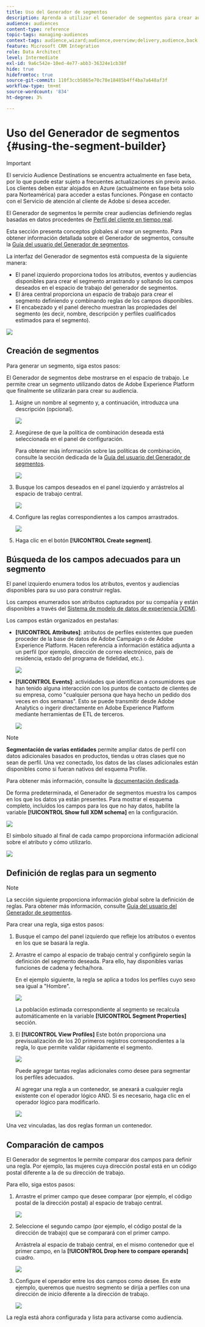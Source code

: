 ```yaml
---
title: Uso del Generador de segmentos
description: Aprenda a utilizar el Generador de segmentos para crear audiencias.
audience: audiences
content-type: reference
topic-tags: managing-audiences
context-tags: audience,wizard;audience,overview;delivery,audience,back
feature: Microsoft CRM Integration
role: Data Architect
level: Intermediate
exl-id: 9a6c542e-10ed-4e77-abb3-36324e1cb38f
hide: true
hidefromtoc: true
source-git-commit: 110f3ccb5865e70c78e18485b4ff4ba7a648af3f
workflow-type: tm+mt
source-wordcount: '834'
ht-degree: 3%

---
```


# Uso del Generador de segmentos {#using-the-segment-builder}

>[!IMPORTANT]
>
>El servicio Audience Destinations se encuentra actualmente en fase beta, por lo que puede estar sujeto a frecuentes actualizaciones sin previo aviso. Los clientes deben estar alojados en Azure (actualmente en fase beta solo para Norteamérica) para acceder a estas funciones. Póngase en contacto con el Servicio de atención al cliente de Adobe si desea acceder.

El Generador de segmentos le permite crear audiencias definiendo reglas basadas en datos procedentes de [Perfil del cliente en tiempo real](https://experienceleague.adobe.com/docs/experience-platform/profile/home.html).

Esta sección presenta conceptos globales al crear un segmento. Para obtener información detallada sobre el Generador de segmentos, consulte la [Guía del usuario del Generador de segmentos](https://experienceleague.adobe.com/docs/experience-platform/segmentation/ui/overview.html).

La interfaz del Generador de segmentos está compuesta de la siguiente manera:

* El panel izquierdo proporciona todos los atributos, eventos y audiencias disponibles para crear el segmento arrastrando y soltando los campos deseados en el espacio de trabajo del generador de segmentos.
* El área central proporciona un espacio de trabajo para crear el segmento definiendo y combinando reglas de los campos disponibles.
* El encabezado y el panel derecho muestran las propiedades del segmento (es decir, nombre, descripción y perfiles cualificados estimados para el segmento).

![](assets/aep_audiences_interface.png)

## Creación de segmentos

Para generar un segmento, siga estos pasos:

El Generador de segmentos debe mostrarse en el espacio de trabajo. Le permite crear un segmento utilizando datos de Adobe Experience Platform que finalmente se utilizarán para crear su audiencia.

1. Asigne un nombre al segmento y, a continuación, introduzca una descripción (opcional).

   ![](assets/aep_audiences_creation_edit_name.png)

1. Asegúrese de que la política de combinación deseada está seleccionada en el panel de configuración.

   Para obtener más información sobre las políticas de combinación, consulte la sección dedicada de la [Guía del usuario del Generador de segmentos](https://experienceleague.adobe.com/docs/experience-platform/segmentation/ui/overview.html).

   ![](assets/aep_audiences_mergepolicy.png)

1. Busque los campos deseados en el panel izquierdo y arrástrelos al espacio de trabajo central.

   ![](assets/aep_audiences_dragfield.png)

1. Configure las reglas correspondientes a los campos arrastrados.

   ![](assets/aep_audiences_configure_rules.png)

1. Haga clic en el botón **[!UICONTROL Create segment]**.

## Búsqueda de los campos adecuados para un segmento

El panel izquierdo enumera todos los atributos, eventos y audiencias disponibles para su uso para construir reglas.

Los campos enumerados son atributos capturados por su compañía y están disponibles a través del [Sistema de modelo de datos de experiencia (XDM)](https://experienceleague.adobe.com/docs/experience-platform/xdm/home.html).

Los campos están organizados en pestañas:

* **[!UICONTROL Attributes]**: atributos de perfiles existentes que pueden proceder de la base de datos de Adobe Campaign o de Adobe Experience Platform. Hacen referencia a información estática adjunta a un perfil (por ejemplo, dirección de correo electrónico, país de residencia, estado del programa de fidelidad, etc.).

  ![](assets/aep_audiences_attributestab.png)

* **[!UICONTROL Events]**: actividades que identifican a consumidores que han tenido alguna interacción con los puntos de contacto de clientes de su empresa, como &quot;cualquier persona que haya hecho un pedido dos veces en dos semanas&quot;. Esto se puede transmitir desde Adobe Analytics o ingerir directamente en Adobe Experience Platform mediante herramientas de ETL de terceros.

  ![](assets/aep_audiences_eventstab.png)

>[!NOTE]
>
>**Segmentación de varias entidades** permite ampliar datos de perfil con datos adicionales basados en productos, tiendas u otras clases que no sean de perfil. Una vez conectado, los datos de las clases adicionales están disponibles como si fueran nativos del esquema Profile.
>
>Para obtener más información, consulte la [documentación dedicada](https://experienceleague.adobe.com/docs/experience-platform/segmentation/multi-entity-segmentation.html).

De forma predeterminada, el Generador de segmentos muestra los campos en los que los datos ya están presentes. Para mostrar el esquema completo, incluidos los campos para los que no hay datos, habilite la variable **[!UICONTROL Show full XDM schema]** en la configuración.

![](assets/aep_audiences_populatedfields.png)

El símbolo situado al final de cada campo proporciona información adicional sobre el atributo y cómo utilizarlo.

![](assets/aep_audiences_isymbol.png)

## Definición de reglas para un segmento

>[!NOTE]
>
>La sección siguiente proporciona información global sobre la definición de reglas. Para obtener más información, consulte [Guía del usuario del Generador de segmentos](https://experienceleague.adobe.com/docs/experience-platform/segmentation/ui/overview.html).

Para crear una regla, siga estos pasos:

1. Busque el campo del panel izquierdo que refleje los atributos o eventos en los que se basará la regla.

1. Arrastre el campo al espacio de trabajo central y configúrelo según la definición del segmento deseada. Para ello, hay disponibles varias funciones de cadena y fecha/hora.

   En el ejemplo siguiente, la regla se aplica a todos los perfiles cuyo sexo sea igual a &quot;Hombre&quot;.

   ![](assets/aep_audiences_malegender.png)

   La población estimada correspondiente al segmento se recalcula automáticamente en la variable **[!UICONTROL Segment Properties]** sección.

1. El **[!UICONTROL View Profiles]** Este botón proporciona una previsualización de los 20 primeros registros correspondientes a la regla, lo que permite validar rápidamente el segmento.

   ![](assets/aep_audiences_samplepreview.png)

   Puede agregar tantas reglas adicionales como desee para segmentar los perfiles adecuados.

   Al agregar una regla a un contenedor, se anexará a cualquier regla existente con el operador lógico AND. Si es necesario, haga clic en el operador lógico para modificarlo.

   ![](assets/aep_audiences_andoperator.png)

Una vez vinculadas, las dos reglas forman un contenedor.

## Comparación de campos

El Generador de segmentos le permite comparar dos campos para definir una regla. Por ejemplo, las mujeres cuya dirección postal está en un código postal diferente a la de su dirección de trabajo.

Para ello, siga estos pasos:

1. Arrastre el primer campo que desee comparar (por ejemplo, el código postal de la dirección postal) al espacio de trabajo central.

   ![](assets/aep_audiences_comparing_1.png)

1. Seleccione el segundo campo (por ejemplo, el código postal de la dirección de trabajo) que se comparará con el primer campo.

   Arrástrela al espacio de trabajo central, en el mismo contenedor que el primer campo, en la **[!UICONTROL Drop here to compare operands]** cuadro.

   ![](assets/aep_audiences_comparing_2.png)

1. Configure el operador entre los dos campos como desee. En este ejemplo, queremos que nuestro segmento se dirija a perfiles con una dirección de inicio diferente a la dirección de trabajo.

   ![](assets/aep_audiences_comparing_3.png)

La regla está ahora configurada y lista para activarse como audiencia.
